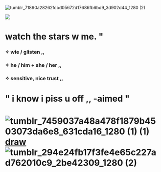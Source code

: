 
![tumblr_71890a28262fcbd05672d17686fb6bd9_3d902d44_1280 (2)](https://github.com/user-attachments/assets/c575db77-31f6-4e89-bc49-f7da4bdd70ce)

![](https://komarev.com/ghpvc/?username=litteryzu&color=542417&style=for-the-badge&label=✧) 

#  watch the stars w me. "




### ✧  wie / glisten ,,

### ✧  he / him + she / her ,,

### ✧  sensitive, nice trust ,,

# " i know i piss u off ,, -aimed "

# ![tumblr_7459037a48a478f1879b4503073da6e8_631cda16_1280 (1) (1)](https://github.com/user-attachments/assets/6afda1f0-8698-4c5e-b112-d61f3a890179) [draw](https://yzuwi.straw.page) ![tumblr_294e24fb17f3fe4e65c227ad762010c9_2be42309_1280 (2)](https://github.com/user-attachments/assets/1e2fd559-5c20-4f3d-8370-7078a3693a2a)



